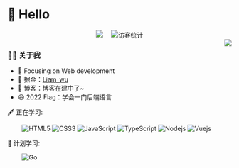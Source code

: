 
#  🙋 Hello

<div align="center">
<!-- 个人资料徽标 -->
  <a href="https://juejin.cn/user/624178334277752/posts"><img src="https://img.shields.io/badge/juejin-%E6%8E%98%E9%87%91-blue"></a>&emsp;
<!-- 访客数统计徽标 -->
  <img src="https://visitor-badge.glitch.me/badge?page_id=LiamFive" alt="访客统计" />

</div>

<img align="right" src="https://github-readme-stats.vercel.app/api?username=LiamFive&show_icons=true&count_private=true&hide_border=true&cache_seconds=1900"/>

### 👨‍🚒 关于我

- :orange_book: Focusing on Web development
- 🌱 掘金：[Liam_wu](https://juejin.cn/user/624178334277752/posts)
- 🤔 博客：博客在建中了~
- 😄 2022 Flag：学会一门后端语言


🖋 正在学习: 

&emsp;&emsp;
![HTML5](https://img.shields.io/badge/-HTML5-E34F26?style=flat-square&logo=html5&logoColor=white)
![CSS3](https://img.shields.io/badge/-CSS3-1572B6?style=flat-square&logo=css3)
![JavaScript](https://img.shields.io/badge/-JavaScript-oringe?style=flat-square&logo=javascript)
![TypeScript](https://img.shields.io/badge/typescript-%23007ACC.svg?style=flat-square&logo=typescript&logoColor=white)
![Nodejs](https://img.shields.io/badge/-Nodejs-c0ebd?style=flat-square&logo=Node.js)
![Vuejs](https://img.shields.io/badge/-Vuejs-yellow?style=flat-square&logo=Vue.js)

💪 计划学习:

&emsp;&emsp;
![Go](https://img.shields.io/badge/-Go-informational?style=flat-square&logo=Go)
